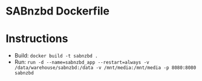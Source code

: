 
#  SABnzbd Dockerfile

# Instructions

* Build: `docker build -t sabnzbd .`
* Run: `run -d --name=sabnzbd_app --restart=always -v /data/warehouse/sabnzbd:/data -v /mnt/media:/mnt/media -p 8080:8080 sabnzbd`
